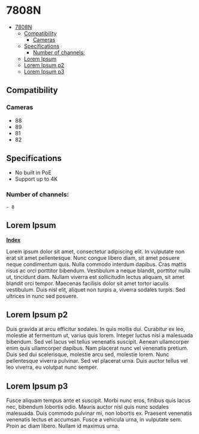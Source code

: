 # 7808N 
- [7808N](#7808n)
  - [Compatibility](#compatibility)
    - [Cameras](#cameras)
  - [Specifications](#specifications)
    - [Number of channels:](#number-of-channels)
  - [Lorem Ipsum](#lorem-ipsum)
  - [Lorem Ipsum p2](#lorem-ipsum-p2)
  - [Lorem Ipsum p3](#lorem-ipsum-p3)


## Compatibility 

### Cameras 

- 88 
- 89 
- 81 
- 82 

## Specifications 

- No built in PoE 
- Support up to 4K 

### Number of channels: 
    - 8 

## Lorem Ipsum 

**[Index](#7808n)** 

Lorem ipsum dolor sit amet, consectetur adipiscing elit. In vulputate non erat sit amet pellentesque. Nunc congue libero diam, sit amet posuere neque condimentum quis. Nulla commodo interdum dapibus. Cras mattis risus ac orci porttitor bibendum. Vestibulum a neque blandit, porttitor nulla ut, tincidunt diam. Nullam viverra est sollicitudin lectus aliquam, sit amet blandit orci tempor. Maecenas facilisis dolor sit amet tortor iaculis vestibulum. Duis nisl elit, aliquet non turpis a, viverra sodales turpis. Sed ultrices in nunc sed posuere. 

## Lorem Ipsum p2 

Duis gravida at arcu efficitur sodales. In quis mollis dui. Curabitur ex leo, molestie at fermentum ut, varius quis lorem. Integer luctus nisi a malesuada bibendum. Sed vel lacus vel tellus venenatis suscipit. Aenean ullamcorper enim quis ullamcorper dapibus. Nam placerat nunc vel venenatis pretium. Duis sed dui scelerisque, molestie arcu sed, molestie lorem. Nunc pellentesque viverra pulvinar. Sed vel placerat urna. Duis auctor tellus vel leo viverra, eu volutpat nunc semper. 

## Lorem Ipsum p3 

Fusce aliquam tempus ante et suscipit. Morbi nunc eros, finibus quis lacus nec, bibendum lobortis odio. Mauris auctor nisl quis nunc sodales malesuada. Duis commodo pulvinar mi, non lobortis ex. Praesent venenatis venenatis lectus et accumsan. Fusce a vehicula urna, in vulputate sem. Proin ac diam libero. Nullam id maximus urna.

